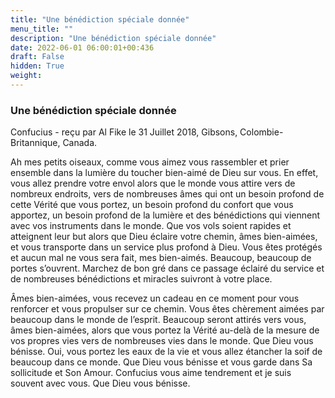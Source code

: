 ```yaml
---
title: "Une bénédiction spéciale donnée"
menu_title: ""
description: "Une bénédiction spéciale donnée"
date: 2022-06-01 06:00:01+00:436
draft: False
hidden: True
weight:
---
```

### Une bénédiction spéciale donnée

Confucius - reçu par Al Fike le 31 Juillet 2018, Gibsons, Colombie-Britannique, Canada.

Ah mes petits oiseaux, comme vous aimez vous rassembler et prier ensemble dans la lumière du toucher bien-aimé de Dieu sur vous. En effet, vous allez prendre votre envol alors que le monde vous attire vers de nombreux endroits, vers de nombreuses âmes qui ont un besoin profond de cette Vérité que vous portez, un besoin profond du confort que vous apportez, un besoin profond de la lumière et des bénédictions qui viennent avec vos instruments dans le monde. Que vos vols soient rapides et atteignent leur but alors que Dieu éclaire votre chemin, âmes bien-aimées, et vous transporte dans un service plus profond à Dieu. Vous êtes protégés et aucun mal ne vous sera fait, mes bien-aimés. Beaucoup, beaucoup de portes s’ouvrent. Marchez de bon gré dans ce passage éclairé du service et de nombreuses bénédictions et miracles suivront à votre place.

Âmes bien-aimées, vous recevez un cadeau en ce moment pour vous renforcer et vous propulser sur ce chemin. Vous êtes chèrement aimées par beaucoup dans le monde de l’esprit. Beaucoup seront attirés vers vous, âmes bien-aimées, alors que vous portez la Vérité au-delà de la mesure de vos propres vies vers de nombreuses vies dans le monde. Que Dieu vous bénisse. Oui, vous portez les eaux de la vie et vous allez étancher la soif de beaucoup dans ce monde. Que Dieu vous bénisse et vous garde dans Sa sollicitude et Son Amour. Confucius vous aime tendrement et je suis souvent avec vous. Que Dieu vous bénisse.

